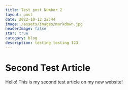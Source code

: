 ```yaml
---
title: Test post Number 2
layout: post
date: 2022-10-12 22:44
image: /assets/images/markdown.jpg
headerImage: false
star: true
category: blog
description: testing testing 123
---
```


<h1>Second Test Article</h1>

Hello! This is my second test article on my new website!
